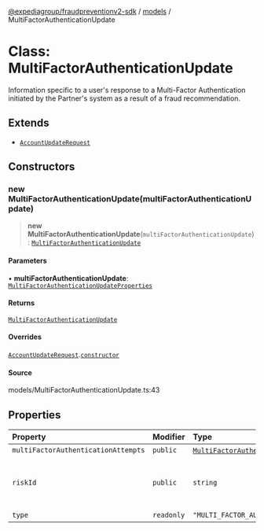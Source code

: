 [@expediagroup/fraudpreventionv2-sdk](../../index.md) / [models](../index.md) / MultiFactorAuthenticationUpdate

# Class: MultiFactorAuthenticationUpdate

Information specific to a user\'s response to a Multi-Factor Authentication initiated by the Partner\'s system as a result of a fraud recommendation.

## Extends

- [`AccountUpdateRequest`](AccountUpdateRequest.md)

## Constructors

### new MultiFactorAuthenticationUpdate(multiFactorAuthenticationUpdate)

> **new MultiFactorAuthenticationUpdate**(`multiFactorAuthenticationUpdate`): [`MultiFactorAuthenticationUpdate`](MultiFactorAuthenticationUpdate.md)

#### Parameters

• **multiFactorAuthenticationUpdate**: [`MultiFactorAuthenticationUpdateProperties`](../interfaces/MultiFactorAuthenticationUpdateProperties.md)

#### Returns

[`MultiFactorAuthenticationUpdate`](MultiFactorAuthenticationUpdate.md)

#### Overrides

[`AccountUpdateRequest`](AccountUpdateRequest.md).[`constructor`](AccountUpdateRequest.md#constructors)

#### Source

models/MultiFactorAuthenticationUpdate.ts:43

## Properties

| Property | Modifier | Type | Description | Inherited from |
| :------ | :------ | :------ | :------ | :------ |
| `multiFactorAuthenticationAttempts` | `public` | [`MultiFactorAuthenticationAttempt`](MultiFactorAuthenticationAttempt.md)[] | - | - |
| `riskId` | `public` | `string` | The `risk_id` provided by Expedia\'s Fraud Prevention Service in the `AccountScreenResponse`. | [`AccountUpdateRequest`](AccountUpdateRequest.md).`riskId` |
| `type` | `readonly` | `"MULTI_FACTOR_AUTHENTICATION_UPDATE"` | - | - |
